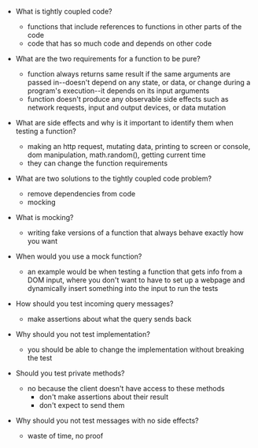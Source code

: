 - What is tightly coupled code?
  - functions that include references to functions in other parts of the code
  - code that has so much code and depends on other code

- What are the two requirements for a function to be pure?
  - function always returns same result if the same arguments are passed in--doesn't depend on any state, or data, or change during a program's execution--it depends on its input arguments
  - function doesn't produce any observable side effects such as network requests, input and output devices, or data mutation

- What are side effects and why is it important to identify them when testing a function?
  - making an http request, mutating data, printing to screen or console, dom manipulation, math.random(), getting current time
  - they can change the function requirements

- What are two solutions to the tightly coupled code problem?
  - remove dependencies from code
  - mocking

- What is mocking?
  - writing fake versions of a function that always behave exactly how you want

- When would you use a mock function?
  - an example would be when testing a function that gets info from a DOM input, where you don't want to have to set up a webpage and dynamically insert something into the input to run the tests

- How should you test incoming query messages?
  - make assertions about what the query sends back

- Why should you not test implementation?
  - you should be able to change the implementation without breaking the test

- Should you test private methods?
  - no because the client doesn't have access to these methods
    - don't make assertions about their result
    - don't expect to send them

- Why should you not test messages with no side effects?
  - waste of time, no proof